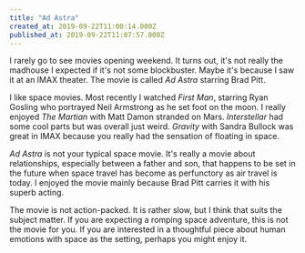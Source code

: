 ```yaml
---
title: "Ad Astra"
created_at: 2019-09-22T11:00:14.000Z
published_at: 2019-09-22T11:07:57.000Z
---
```

I rarely go to see movies opening weekend. It turns out, it's not really the madhouse I expected if it's not some blockbuster. Maybe it's because I saw it at an IMAX theater. The movie is called _Ad Astra_ starring Brad Pitt. 

I like space movies. Most recently I watched _First Man_, starring Ryan Gosling who portrayed Neil Armstrong as he set foot on the moon. I really enjoyed _The Martian_ with Matt Damon stranded on Mars. _Interstellar_ had some cool parts but was overall just weird. _Gravity_ with Sandra Bullock was great in IMAX because you really had the sensation of floating in space.

_Ad Astra_ is not your typical space movie. It's really a movie about relationships, especially between a father and son, that happens to be set in the future when space travel has become as perfunctory as air travel is today. I enjoyed the movie mainly because Brad Pitt carries it with his superb acting. 

The movie is not action-packed. It is rather slow, but I think that suits the subject matter. If you are expecting a romping space adventure, this is not the movie for you. If you are interested in a thoughtful piece about human emotions with space as the setting, perhaps you might enjoy it.
